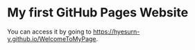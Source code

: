 # My first GitHub Pages Website
You can access it by going to https://hyesurn-y.github.io/WelcomeToMyPage.
